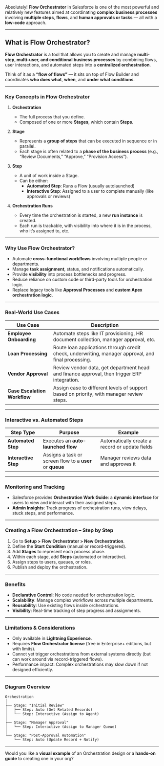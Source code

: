 Absolutely! **Flow Orchestrator** in Salesforce is one of the most powerful and relatively new features aimed at coordinating **complex business processes** involving **multiple steps**, **flows**, and **human approvals or tasks** — all with a **low-code** approach.

---

## **What is Flow Orchestrator?**

**Flow Orchestrator** is a tool that allows you to create and manage **multi-step, multi-user, and conditional business processes** by combining flows, user interactions, and automated steps into a **centralized orchestration**.

Think of it as a **“flow of flows”** — it sits on top of Flow Builder and coordinates **who does what**, **when**, and **under what conditions**.

---

### **Key Concepts in Flow Orchestrator**

1. **Orchestration**
   - The full process that you define.
   - Composed of one or more **Stages**, which contain **Steps**.

2. **Stage**
   - Represents a **group of steps** that can be executed in sequence or in parallel.
   - Each stage is often related to a **phase of the business process** (e.g., “Review Documents,” “Approve,” “Provision Access”).

3. **Step**
   - A unit of work inside a Stage.
   - Can be either:
     - **Automated Step**: Runs a Flow (usually autolaunched)
     - **Interactive Step**: Assigned to a user to complete manually (like approvals or reviews)

4. **Orchestration Runs**
   - Every time the orchestration is started, a new **run instance** is created.
   - Each run is trackable, with visibility into where it is in the process, who it’s assigned to, etc.

---

### **Why Use Flow Orchestrator?**

- Automate **cross-functional workflows** involving multiple people or departments.
- Manage **task assignment**, status, and notifications automatically.
- Provide **visibility** into process bottlenecks and progress.
- Reduce reliance on custom code or third-party tools for orchestration logic.
- Replace legacy tools like **Approval Processes** and **custom Apex orchestration logic**.

---

### **Real-World Use Cases**

| Use Case | Description |
|----------|-------------|
| **Employee Onboarding** | Automate steps like IT provisioning, HR document collection, manager approval, etc. |
| **Loan Processing** | Route loan applications through credit check, underwriting, manager approval, and final processing. |
| **Vendor Approval** | Review vendor data, get department head and finance approval, then trigger ERP integration. |
| **Case Escalation Workflow** | Assign case to different levels of support based on priority, with manager review steps. |

---

### **Interactive vs. Automated Steps**

| Step Type | Purpose | Example |
|-----------|---------|---------|
| **Automated Step** | Executes an **auto-launched flow** | Automatically create a record or update fields |
| **Interactive Step** | Assigns a task or screen flow to a **user** or **queue** | Manager reviews data and approves it |

---

### **Monitoring and Tracking**

- Salesforce provides **Orchestration Work Guide**: a **dynamic interface** for users to view and interact with their assigned steps.
- **Admin Insights**: Track progress of orchestration runs, view delays, stuck steps, and performance.

---

### **Creating a Flow Orchestration – Step by Step**
1. Go to **Setup > Flow Orchestrator > New Orchestration**.
2. Define the **Start Condition** (manual or record-triggered).
3. Add **Stages** to represent each process phase.
4. Within each stage, add **Steps** (automated or interactive).
5. Assign steps to users, queues, or roles.
6. Publish and deploy the orchestration.

---

### **Benefits**

- **Declarative Control**: No code needed for orchestration logic.
- **Scalability**: Manage complex workflows across multiple departments.
- **Reusability**: Use existing flows inside orchestrations.
- **Visibility**: Real-time tracking of step progress and assignments.

---

### **Limitations & Considerations**
- Only available in **Lightning Experience**.
- Requires **Flow Orchestrator license** (free in Enterprise+ editions, but with limits).
- Cannot yet trigger orchestrations from external systems directly (but can work around via record-triggered flows).
- Performance impact: Complex orchestrations may slow down if not designed efficiently.

---

### **Diagram Overview**

```
Orchestration
│
├── Stage: "Initial Review"
│   ├── Step: Auto (Get Related Records)
│   └── Step: Interactive (Assign to Agent)
│
├── Stage: "Manager Approval"
│   └── Step: Interactive (Assign to Manager Queue)
│
└── Stage: "Post-Approval Automation"
    └── Step: Auto (Update Record + Notify)
```

---

Would you like a **visual example** of an Orchestration design or a **hands-on guide** to creating one in your org?